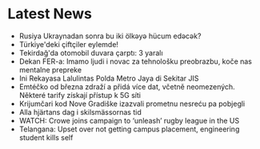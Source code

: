 # Latest News
-  Rusiya Ukraynadan sonra bu iki ölkəyə hücum edəcək?
-  Türkiye'deki çiftçiler eylemde!
-  Tekirdağ'da otomobil duvara çarptı: 3 yaralı
-  Dekan FER-a: Imamo ljudi i novac za tehnološku preobrazbu, koče nas mentalne prepreke
-  Ini Rekayasa Lalulintas Polda Metro Jaya di Sekitar JIS
-  Emtéčko od března zdraží a přidá více dat, včetně neomezených. Některé tarify získají přístup k 5G síti
-  Krijumčari kod Nove Gradiške izazvali prometnu nesreću pa pobjegli
-  Alla hjärtans dag i skilsmässornas tid
-  WATCH: Crowe joins campaign to ‘unleash’ rugby league in the US
-  Telangana: Upset over not getting campus placement, engineering student kills self
